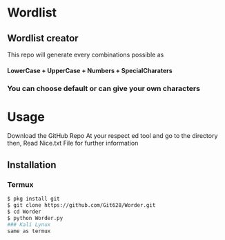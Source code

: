# Wordlist
## Wordlist creator
This repo will generate every combinations possible as
#### LowerCase + UpperCase + Numbers + SpecialCharaters
### You can choose default or can give your own characters

# Usage
Download the GitHub Repo At your respect ed tool and go to the directory then,
Read Nice.txt File for further information 

## Installation

### Termux
```bash
$ pkg install git
$ git clone https://github.com/Git628/Worder.git
$ cd Worder
$ python Worder.py
### Kali Lynux 
same as termux